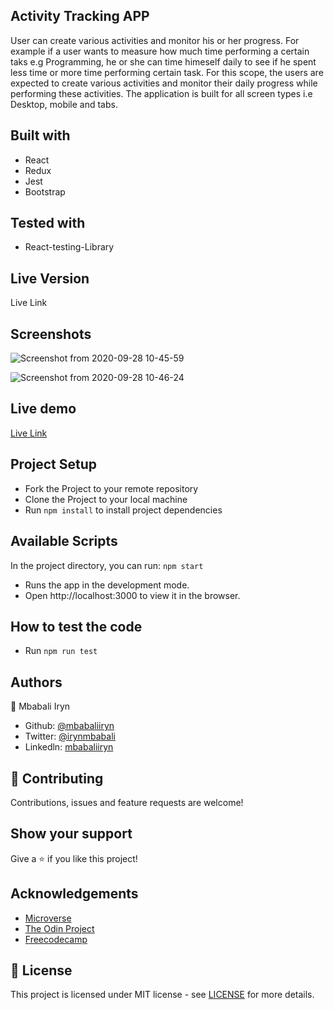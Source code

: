 ## Activity Tracking APP
User can create various activities and monitor his or her progress. For example if a user wants to measure how much time performing a certain taks e.g Programming, he or she can time himeself daily to see if he spent less time or more time performing certain task. For this scope, the users are expected to create various activities and monitor their daily progress while performing these activities. The application is built for all screen types i.e Desktop, mobile and tabs.

## Built with
- React
- Redux
- Jest
- Bootstrap

## Tested with
- React-testing-Library

## Live Version
Live Link
 ## Screenshots

![Screenshot from 2020-09-28 10-45-59](https://user-images.githubusercontent.com/44978186/94404646-023a2380-0178-11eb-92fc-76c5909f4c56.png)



![Screenshot from 2020-09-28 10-46-24](https://user-images.githubusercontent.com/44978186/94404783-31e92b80-0178-11eb-9531-8d46377c16a2.png)

## Live demo

[Live Link](https://mbabaliiryn.github.io/react-capstone/)

## Project Setup
- Fork the Project to your remote repository
- Clone the Project to your local machine
- Run `npm install` to install project dependencies

## Available Scripts
In the project directory, you can run:
`npm start`
- Runs the app in the development mode.
- Open http://localhost:3000 to view it in the browser.

## How to test the code
- Run `npm run test`

## Authors

👤 Mbabali Iryn

- Github: [@mbabaliiryn](https://github.com/mbabaliiryn)
- Twitter: [@irynmbabali](https://twitter.com/irynmbabali)
- Linkedln: [mbabaliiryn](https://www.linkedin.com/in/mbabaliiryn)


## 🤝 Contributing

Contributions, issues and feature requests are welcome!

## Show your support

Give a ⭐️ if you like this project!

## Acknowledgements

- [Microverse](https://www.microverse.org/)
- [The Odin Project](https://www.theodinproject.com/)
- [Freecodecamp](http://freecodecamp.org/)

## 📝 License

This project is licensed under MIT license - see [LICENSE](/LICENSE) for more details.
